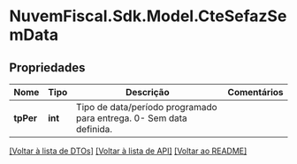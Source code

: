 # NuvemFiscal.Sdk.Model.CteSefazSemData

## Propriedades

Nome | Tipo | Descrição | Comentários
------------ | ------------- | ------------- | -------------
**tpPer** | **int** | Tipo de data/período programado para entrega.  0- Sem data definida. | 

[[Voltar à lista de DTOs]](../README.md#documentation-for-models) [[Voltar à lista de API]](../README.md#documentation-for-api-endpoints) [[Voltar ao README]](../README.md)

